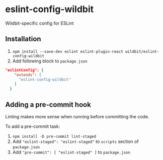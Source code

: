 # eslint-config-wildbit
Wildbit-specific config for ESLint

## Installation

1. `npm install --save-dev eslint eslint-plugin-react wildbit/eslint-config-wildbit`
2. Add following block to `package.json`

```json
"eslintConfig": {
    "extends": [
      "eslint-config-wildbit"
    ]
  }
```

## Adding a pre-commit hook

Linting makes more sense when running before committing the code.

To add a pre-commit task:

1. `npm install -D pre-commit lint-staged`
2. Add `"eslint-staged": "eslint-staged"` to `scripts` section of `package.json`
3. Add `"pre-commit": [ "eslint-staged" ]` to `package.json`
